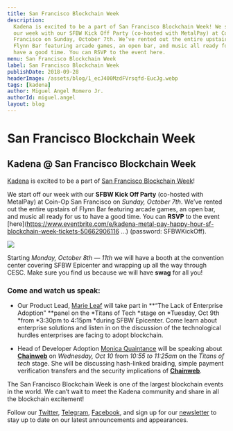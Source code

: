 ```yaml
---
title: San Francisco Blockchain Week
description:
  Kadena is excited to be a part of San Francisco Blockchain Week! We start off
  our week with our SFBW Kick Off Party (co-hosted with MetalPay) at Coin-Op San
  Francisco on Sunday, October 7th. We’ve rented out the entire upstairs of
  Flynn Bar featuring arcade games, an open bar, and music all ready for us to
  have a good time. You can RSVP to the event here.
menu: San Francisco Blockchain Week
label: San Francisco Blockchain Week
publishDate: 2018-09-28
headerImage: /assets/blog/1_ecJ400MzdFVrsqfd-EucJg.webp
tags: [kadena]
author: Miguel Angel Romero Jr.
authorId: miguel.angel
layout: blog
---
```


# San Francisco Blockchain Week

## Kadena @ San Francisco Blockchain Week

[Kadena](http://kadena.io) is excited to be a part of
[San Francisco Blockchain Week](https://sfblockchainweek.io)!

We start off our week with our **SFBW Kick Off Party** (co-hosted with MetalPay)
at Coin-Op San Francisco on _Sunday, October 7th_. We’ve rented out the entire
upstairs of Flynn Bar featuring arcade games, an open bar, and music all ready
for us to have a good time. You can **RSVP** to the event
[here](https://www.eventbrite.com/e/kadena-metal-pay-happy-hour-sf-blockchain-week-tickets-50662906116
…) (password: SFBWKickOff).

![](/assets/blog/1_8K3op6qZAQ1Ka72wedDAQA.gif)

Starting _Monday, October 8th — 11th_ we will have a booth at the convention
center covering SFBW Epicenter and wrapping up all the way through CESC. Make
sure you find us because we will have **swag** for all you!

### Come and watch us speak:

- Our Product Lead, [Marie Leaf](https://twitter.com/mariesleaf) will take part
  in **“The Lack of Enterprise Adoption” **panel on the *Titans of Tech *stage
  on *Tuesday, Oct 9th *from *3:30pm to 4:15pm *during SFBW Epicenter. Come
  learn about enterprise solutions and listen in on the discussion of the
  technological hurdles enterprises are facing to adopt blockchain.

- Head of Developer Adoption [Monica Quaintance](https://twitter.com/QuaintM)
  will be speaking about **[Chainweb](http://chainweb.com)** on _Wednesday, Oct
  10_ from _10:55 to 11:25am_ on the _Titans of tech_ stage. She will be
  discussing hash-linked braiding, simple payment verification transfers and the
  security implications of **[Chainweb](http://chainweb.com)**.

The San Francisco Blockchain Week is one of the largest blockchain events in the
world. We can’t wait to meet the Kadena community and share in all the
blockchain excitement!

Follow our [Twitter](http://twitter.com/kadena_io),
[Telegram](https://t.me/kadena_io),
[Facebook](http://facebook.com/KadenaBlockchain), and sign up for our
[newsletter](http://kadena.io/newsletter) to stay up to date on our latest
announcements and appearances.
